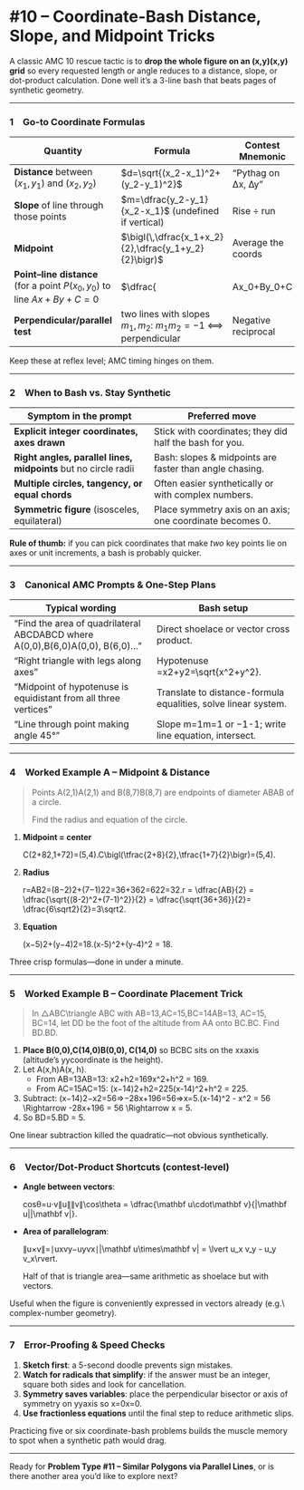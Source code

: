 # #10 – Coordinate-Bash Distance, Slope, and Midpoint Tricks

A classic AMC 10 rescue tactic is to **drop the whole figure on an (x,y)(x,y) grid** so every requested length or angle reduces to a distance, slope, or dot-product calculation.  Done well it’s a 3-line bash that beats pages of synthetic geometry.

---

### 1 Go-to Coordinate Formulas

| Quantity | Formula | Contest Mnemonic |
| --- | --- | --- |
| **Distance** between $(x_1,y_1)$ and $(x_2,y_2)$ | $d=\sqrt{(x_2-x_1)^2+(y_2-y_1)^2}$ | “Pythag on ∆x, ∆y” |
| **Slope** of line through those points | $m=\dfrac{y_2-y_1}{x_2-x_1}$ (undefined if vertical) | Rise ÷ run |
| **Midpoint** | $\bigl(\,\dfrac{x_1+x_2}{2},\dfrac{y_1+y_2}{2}\bigr)$ | Average the coords |
| **Point–line distance** (for a point $P(x_0, y_0)$ to line $Ax+By+C=0$ | $\dfrac{|Ax_0+By_0+C|}{\sqrt{A^2+B^2)}}$ | Ax_0+By_0+C |
| **Perpendicular/parallel test** | two lines with slopes $m_1,m_2$: $m_1m_2=-1$ ⟺ perpendicular | Negative reciprocal |

Keep these at reflex level; AMC timing hinges on them.

---

### 2 When to Bash vs. Stay Synthetic

| Symptom in the prompt | Preferred move |
| --- | --- |
| **Explicit integer coordinates, axes drawn** | Stick with coordinates; they did half the bash for you. |
| **Right angles, parallel lines, midpoints** but no circle radii | Bash: slopes & midpoints are faster than angle chasing. |
| **Multiple circles, tangency, or equal chords** | Often easier synthetically or with complex numbers. |
| **Symmetric figure** (isosceles, equilateral) | Place symmetry axis on an axis; one coordinate becomes 0. |

**Rule of thumb:** if you can pick coordinates that make *two* key points lie on axes or unit increments, a bash is probably quicker.

---

### 3 Canonical AMC Prompts & One-Step Plans

| Typical wording | Bash setup |
| --- | --- |
| “Find the area of quadrilateral ABCDABCD where A(0,0),B(6,0)A(0,0), B(6,0)…” | Direct shoelace or vector cross product. |
| “Right triangle with legs along axes” | Hypotenuse =x2+y2=\sqrt{x^2+y^2}. |
| “Midpoint of hypotenuse is equidistant from all three vertices” | Translate to distance-formula equalities, solve linear system. |
| “Line through point making angle 45°” | Slope m=1m=1 or −1-1; write line equation, intersect. |

---

### 4 Worked Example A – Midpoint & Distance

> Points A(2,1)A(2,1) and B(8,7)B(8,7) are endpoints of diameter ABAB of a circle.
> 
> 
> Find the radius and equation of the circle.
> 
1. **Midpoint = center**
    
    C(2+82,1+72)=(5,4).C\bigl(\tfrac{2+8}{2},\tfrac{1+7}{2}\bigr)=(5,4).
    
2. **Radius**
    
    r=AB2=(8−2)2+(7−1)22=36+362=622=32.r = \dfrac{AB}{2} = \dfrac{\sqrt{(8-2)^2+(7-1)^2}}{2}
       = \dfrac{\sqrt{36+36}}{2}= \dfrac{6\sqrt2}{2}=3\sqrt2.
    
3. **Equation**
    
    (x−5)2+(y−4)2=18.(x-5)^2+(y-4)^2 = 18.
    

Three crisp formulas—done in under a minute.

---

### 5 Worked Example B – Coordinate Placement Trick

> In △ABC\triangle ABC with AB=13,AC=15,BC=14AB=13, AC=15, BC=14, let DD be the foot of the altitude from AA onto BC.BC.  Find BD.BD.
> 
1. **Place B(0,0),C(14,0)B(0,0), C(14,0)** so BCBC sits on the xxaxis (altitude’s yycoordinate is the height).
2. Let A(x,h)A(x, h).
    - From AB=13AB=13: x2+h2=169x^2+h^2 = 169.
    - From AC=15AC=15: (x−14)2+h2=225(x-14)^2+h^2 = 225.
3. Subtract: (x−14)2−x2=56⇒−28x+196=56⇒x=5.(x-14)^2 - x^2 = 56 \Rightarrow -28x+196 = 56 \Rightarrow x = 5.
4. So BD=5.BD = 5.

One linear subtraction killed the quadratic—not obvious synthetically.

---

### 6 Vector/Dot-Product Shortcuts (contest-level)

- **Angle between vectors**:
    
    cos⁡θ=u⋅v∥u∥∥v∥\cos\theta = \dfrac{\mathbf u\cdot\mathbf v}{\|\mathbf u\|\|\mathbf v\|}.
    
- **Area of parallelogram**:
    
    ∥u×v∥=∣uxvy−uyvx∣\|\mathbf u\times\mathbf v\| = \lvert u_x v_y - u_y v_x\rvert.
    
    Half of that is triangle area—same arithmetic as shoelace but with vectors.
    

Useful when the figure is conveniently expressed in vectors already (e.g.\ complex-number geometry).

---

### 7 Error-Proofing & Speed Checks

1. **Sketch first**: a 5-second doodle prevents sign mistakes.
2. **Watch for radicals that simplify**: if the answer must be an integer, square both sides and look for cancellation.
3. **Symmetry saves variables**: place the perpendicular bisector or axis of symmetry on yyaxis so x=0x=0.
4. **Use fractionless equations** until the final step to reduce arithmetic slips.

Practicing five or six coordinate-bash problems builds the muscle memory to spot when a synthetic path would drag.

---

Ready for **Problem Type #11 – Similar Polygons via Parallel Lines**, or is there another area you’d like to explore next?